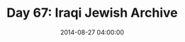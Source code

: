 ---
permalink: /jekyll/update/2014/08/27/day67
redirect_t: http://arounddh.elotroalex.com/jekyll/update/2014/08/27/day67
layout: base_redirect
title:  "Day 67: Iraqi Jewish Archive"
date:   2014-08-27 04:00:00
categories: jekyll update
---